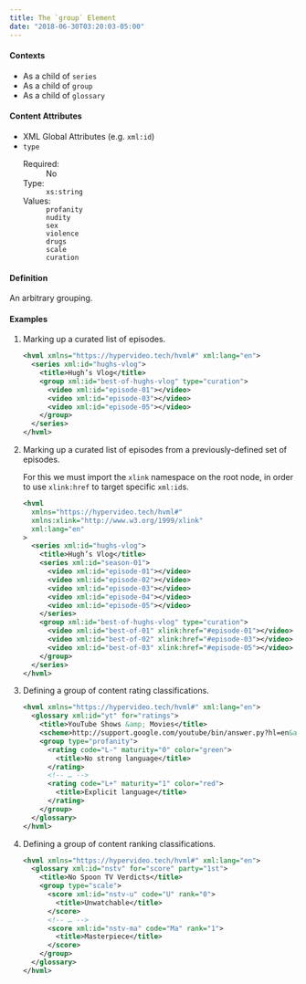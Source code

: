 ```yaml
---
title: The `group` Element
date: "2018-06-30T03:20:03-05:00"
---
```


#### Contexts

- As a child of `series`
- As a child of `group`
- As a child of `glossary`

#### Content Attributes

- XML Global Attributes (e.g. `xml:id`)
- `type`
  <dl class="inline-flex">
    <dt>Required:</dt>
    <dd>No</dd>
    <dt>Type:</dt>
    <dd><code class="language-text">xs:string</code></dd>
    <dt>Values:</dt>
    <dd><code class="language-text">profanity</code></dd>
    <dd><code class="language-text">nudity</code></dd>
    <dd><code class="language-text">sex</code></dd>
    <dd><code class="language-text">violence</code></dd>
    <dd><code class="language-text">drugs</code></dd>
    <dd><code class="language-text">scale</code></dd>
    <dd><code class="language-text">curation</code></dd>
  </dl>
<!--
- `order`
  <dl class="inline-flex">
    <dt>Required:</dt>
    <dd>No</dd>
    <dt>Type:</dt>
    <dd><code class="language-text">xs:string</code></dd>
    <dt>Values:</dt>
    <dd><code class="language-text">ascending</code></dd>
    <dd><code class="language-text">descending</code></dd>
    <dd><code class="language-text">custom</code></dd>
  </dl>
 -->

#### Definition

An arbitrary grouping.

#### Examples

1. Marking up a curated list of episodes.

   ```xml
   <hvml xmlns="https://hypervideo.tech/hvml#" xml:lang="en">
     <series xml:id="hughs-vlog">
       <title>Hugh’s Vlog</title>
       <group xml:id="best-of-hughs-vlog" type="curation">
         <video xml:id="episode-01"></video>
         <video xml:id="episode-03"></video>
         <video xml:id="episode-05"></video>
       </group>
     </series>
   </hvml>
   ```

2. Marking up a curated list of episodes from a previously-defined set of episodes.

   For this we must import the `xlink` namespace on the root node, in order to use `xlink:href` to target specific `xml:id`s.

   ```xml
   <hvml
     xmlns="https://hypervideo.tech/hvml#"
     xmlns:xlink="http://www.w3.org/1999/xlink"
     xml:lang="en"
   >
     <series xml:id="hughs-vlog">
       <title>Hugh’s Vlog</title>
       <series xml:id="season-01">
         <video xml:id="episode-01"></video>
         <video xml:id="episode-02"></video>
         <video xml:id="episode-03"></video>
         <video xml:id="episode-04"></video>
         <video xml:id="episode-05"></video>
       </series>
       <group xml:id="best-of-hughs-vlog" type="curation">
         <video xml:id="best-of-01" xlink:href="#episode-01"></video>
         <video xml:id="best-of-02" xlink:href="#episode-03"></video>
         <video xml:id="best-of-03" xlink:href="#episode-05"></video>
       </group>
     </series>
   </hvml>
   ```

3. Defining a group of content rating classifications.

   ```xml
   <hvml xmlns="https://hypervideo.tech/hvml#" xml:lang="en">
     <glossary xml:id="yt" for="ratings">
       <title>YouTube Shows &amp; Movies</title>
       <scheme>http://support.google.com/youtube/bin/answer.py?hl=en&amp;answer=146399</scheme>
       <group type="profanity">
         <rating code="L-" maturity="0" color="green">
           <title>No strong language</title>
         </rating>
         <!-- … -->
         <rating code="L+" maturity="1" color="red">
           <title>Explicit language</title>
         </rating>
       </group>
     </glossary>
   </hvml>
   ```
4. Defining a group of content ranking classifications.

   ```xml
   <hvml xmlns="https://hypervideo.tech/hvml#" xml:lang="en">
     <glossary xml:id="nstv" for="score" party="1st">
       <title>No Spoon TV Verdicts</title>
       <group type="scale">
         <score xml:id="nstv-u" code="U" rank="0">
           <title>Unwatchable</title>
         </score>
         <!-- … -->
         <score xml:id="nstv-ma" code="Ma" rank="1">
           <title>Masterpiece</title>
         </score>
       </group>
     </glossary>
   </hvml>
   ```
